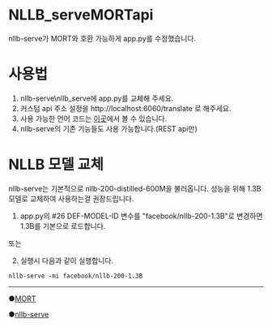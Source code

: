 # NLLB_serveMORTapi
nllb-serve가 MORT와 호환 가능하게 app.py를 수정했습니다.

# 사용법
1. nllb-serve\nllb_serve에 app.py를 교체해 주세요.
2. 커스텀 api 주소 설정을 http://localhost:6060/translate 로 해주세요.
3. 사용 가능한 언어 코드는 [이곳](https://huggingface.co/facebook/nllb-200-distilled-600M/blob/main/special_tokens_map.json)에서 볼 수 있습니다.
4. nllb-serve의 기존 기능들도 사용 가능합니다.(REST api만)

# NLLB 모델 교체
nllb-serve는 기본적으로 nllb-200-distilled-600M을 불러옵니다. 성능을 위해 1.3B모델로 교체하여 사용하는걸 권장드립니다.
1. app.py의 \#26 DEF-MODEL-ID 변수를 "facebook/nllb-200-1.3B"로 변경하면 1.3B를 기본으로 로드합니다.

또는

2. 실행시 다음과 같이 실행합니다.
```
nllb-serve -mi facebook/nllb-200-1.3B
```

---
●[MORT](https://blog.naver.com/killkimno/223152420480)

●[nllb-serve](https://github.com/thammegowda/nllb-serve)
